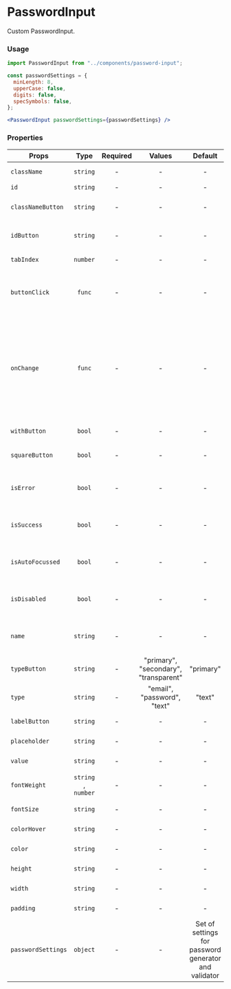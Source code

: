 # PasswordInput

Custom PasswordInput.

### Usage

```js
import PasswordInput from "../components/password-input";

const passwordSettings = {
  minLength: 8,
  upperCase: false,
  digits: false,
  specSymbols: false,
};
```

```jsx
<PasswordInput passwordSettings={passwordSettings} />
```

### Properties

| Props              |        Type         | Required |                Values                 |                       Default                        | Description                                                                                                         |
| ------------------ | :-----------------: | :------: | :-----------------------------------: | :--------------------------------------------------: | ------------------------------------------------------------------------------------------------------------------- |
| `className`        |      `string`       |    -     |                   -                   |                          -                           | Accepts class                                                                                                       |
| `id`               |      `string`       |    -     |                   -                   |                          -                           | Accepts id                                                                                                          |
| `classNameButton`  |      `string`       |    -     |                   -                   |                          -                           | Accepts button class                                                                                                |
| `idButton`         |      `string`       |    -     |                   -                   |                          -                           | Accepts button css id                                                                                               |
| `tabIndex`         |      `number`       |    -     |                   -                   |                          -                           | Text input tab index                                                                                                |
| `buttonClick`      |       `func`        |    -     |                   -                   |                          -                           | What the button will trigger when clicked                                                                           |
| `onChange`         |       `func`        |    -     |                   -                   |                          -                           | Called with the new value. Required when input is not read only. Returns the current value and the flag of validity |
| `withButton`       |       `bool`        |    -     |                   -                   |                          -                           | Enable button                                                                                                       |
| `squareButton`     |       `bool`        |    -     |                   -                   |                          -                           | Enable square button                                                                                                |
| `isError`          |       `bool`        |    -     |                   -                   |                          -                           | Indicates the input field has an error                                                                              |
| `isSuccess`        |       `bool`        |    -     |                   -                   |                          -                           | Indicates the input field has an success                                                                            |
| `isAutoFocussed`   |       `bool`        |    -     |                   -                   |                          -                           | Focus the input field on initial render                                                                             |
| `isDisabled`       |       `bool`        |    -     |                   -                   |                          -                           | Indicates that the field cannot be used                                                                             |
| `name`             |      `string`       |    -     |                   -                   |                          -                           | Used as HTML name property                                                                                          |
| `typeButton`       |      `string`       |    -     | "primary", "secondary", "transparent" |                      "primary"                       | Type of the button                                                                                                  |
| `type`             |      `string`       |    -     |      "email", "password", "text"      |                        "text"                        | Supported type of the input fields                                                                                  |
| `labelButton`      |      `string`       |    -     |                   -                   |                          -                           | Name text in button                                                                                                 |
| `placeholder`      |      `string`       |    -     |                   -                   |                          -                           | label text in input                                                                                                 |
| `value`            |      `string`       |    -     |                   -                   |                          -                           | Value of the input                                                                                                  |
| `fontWeight`       | `string` , `number` |    -     |                   -                   |                          -                           | font-weight text input                                                                                              |
| `fontSize`         |      `string`       |    -     |                   -                   |                          -                           | font-size text input                                                                                                |
| `colorHover`       |      `string`       |    -     |                   -                   |                          -                           | color hover text input                                                                                              |
| `color`            |      `string`       |    -     |                   -                   |                          -                           | color text input                                                                                                    |
| `height`           |      `string`       |    -     |                   -                   |                          -                           | height text input                                                                                                   |
| `width`            |      `string`       |    -     |                   -                   |                          -                           | width text input                                                                                                    |
| `padding`          |      `string`       |    -     |                   -                   |                          -                           | padding text input                                                                                                  |
| `passwordSettings` |      `object`       |    -     |                   -                   | Set of settings for password generator and validator |
